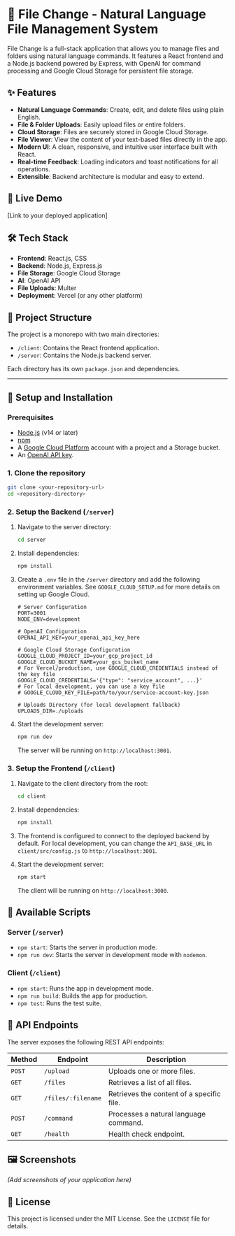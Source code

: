 # 📁 File Change - Natural Language File Management System

File Change is a full-stack application that allows you to manage files and folders using natural language commands. It features a React frontend and a Node.js backend powered by Express, with OpenAI for command processing and Google Cloud Storage for persistent file storage.

## ✨ Features

- **Natural Language Commands**: Create, edit, and delete files using plain English.
- **File & Folder Uploads**: Easily upload files or entire folders.
- **Cloud Storage**: Files are securely stored in Google Cloud Storage.
- **File Viewer**: View the content of your text-based files directly in the app.
- **Modern UI**: A clean, responsive, and intuitive user interface built with React.
- **Real-time Feedback**: Loading indicators and toast notifications for all operations.
- **Extensible**: Backend architecture is modular and easy to extend.

## 🚀 Live Demo

[Link to your deployed application]

## 🛠️ Tech Stack

- **Frontend**: React.js, CSS
- **Backend**: Node.js, Express.js
- **File Storage**: Google Cloud Storage
- **AI**: OpenAI API
- **File Uploads**: Multer
- **Deployment**: Vercel (or any other platform)

## 📂 Project Structure

The project is a monorepo with two main directories:

- `/client`: Contains the React frontend application.
- `/server`: Contains the Node.js backend server.

Each directory has its own `package.json` and dependencies.

---

## 🔧 Setup and Installation

### Prerequisites

- [Node.js](https://nodejs.org/) (v14 or later)
- [npm](https://www.npmjs.com/)
- A [Google Cloud Platform](https://cloud.google.com/) account with a project and a Storage bucket.
- An [OpenAI API key](https://platform.openai.com/signup).

### 1. Clone the repository

```bash
git clone <your-repository-url>
cd <repository-directory>
```

### 2. Setup the Backend (`/server`)

1.  Navigate to the server directory:
    ```bash
    cd server
    ```

2.  Install dependencies:
    ```bash
    npm install
    ```

3.  Create a `.env` file in the `/server` directory and add the following environment variables. See `GOOGLE_CLOUD_SETUP.md` for more details on setting up Google Cloud.

    ```env
    # Server Configuration
    PORT=3001
    NODE_ENV=development

    # OpenAI Configuration
    OPENAI_API_KEY=your_openai_api_key_here

    # Google Cloud Storage Configuration
    GOOGLE_CLOUD_PROJECT_ID=your_gcp_project_id
    GOOGLE_CLOUD_BUCKET_NAME=your_gcs_bucket_name
    # For Vercel/production, use GOOGLE_CLOUD_CREDENTIALS instead of the key file
    GOOGLE_CLOUD_CREDENTIALS='{"type": "service_account", ...}'
    # For local development, you can use a key file
    # GOOGLE_CLOUD_KEY_FILE=path/to/your/service-account-key.json

    # Uploads Directory (for local development fallback)
    UPLOADS_DIR=./uploads
    ```

4.  Start the development server:
    ```bash
    npm run dev
    ```
    The server will be running on `http://localhost:3001`.

### 3. Setup the Frontend (`/client`)

1.  Navigate to the client directory from the root:
    ```bash
    cd client
    ```

2.  Install dependencies:
    ```bash
    npm install
    ```

3.  The frontend is configured to connect to the deployed backend by default. For local development, you can change the `API_BASE_URL` in `client/src/config.js` to `http://localhost:3001`.

4.  Start the development server:
    ```bash
    npm start
    ```
    The client will be running on `http://localhost:3000`.

## 📜 Available Scripts

### Server (`/server`)

- `npm start`: Starts the server in production mode.
- `npm run dev`: Starts the server in development mode with `nodemon`.

### Client (`/client`)

- `npm start`: Runs the app in development mode.
- `npm run build`: Builds the app for production.
- `npm test`: Runs the test suite.

## 🔌 API Endpoints

The server exposes the following REST API endpoints:

| Method | Endpoint             | Description                                   |
| ------ | -------------------- | --------------------------------------------- |
| `POST` | `/upload`            | Uploads one or more files.                    |
| `GET`  | `/files`             | Retrieves a list of all files.                |
| `GET`  | `/files/:filename`   | Retrieves the content of a specific file.     |
| `POST` | `/command`           | Processes a natural language command.         |
| `GET`  | `/health`            | Health check endpoint.                        |

## 🖼️ Screenshots

*(Add screenshots of your application here)*

## 📄 License

This project is licensed under the MIT License. See the `LICENSE` file for details. 
